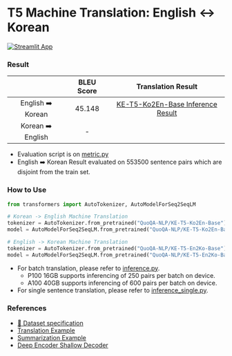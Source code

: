 # T5 Machine Translation: English ↔️ Korean

[![Streamlit App](https://static.streamlit.io/badges/streamlit_badge_black_white.svg)](https://huggingface.co/spaces/QuoQA-NLP/QuoQaGo)

### Result

|                   | BLEU Score |                                                Translation Result                                                |
| :---------------: | :--------: | :--------------------------------------------------------------------------------------------------------------: |
| English ➡️ Korean |   45.148   | [KE-T5-Ko2En-Base Inference Result](https://huggingface.co/datasets/QuoQA-NLP/KE-T5-Ko2En-Base-Inference-Result) |
| Korean ➡️ English |     -      |                                                                                                                  |

- Evaluation script is on [metric.py](./metric.py)
- English ➡️ Korean Result evaluated on 553500 sentence pairs which are disjoint from the train set.

### How to Use

```python
from transformers import AutoTokenizer, AutoModelForSeq2SeqLM

# Korean -> English Machine Translation
tokenizer = AutoTokenizer.from_pretrained("QuoQA-NLP/KE-T5-Ko2En-Base")
model = AutoModelForSeq2SeqLM.from_pretrained("QuoQA-NLP/KE-T5-Ko2En-Base")

# English -> Korean Machine Translation
tokenizer = AutoTokenizer.from_pretrained("QuoQA-NLP/KE-T5-En2Ko-Base")
model = AutoModelForSeq2SeqLM.from_pretrained("QuoQA-NLP/KE-T5-En2Ko-Base")
```

- For batch translation, please refer to [inference.py](./inference.py).
  - P100 16GB supports inferencing of 250 pairs per batch on device.
  - A100 40GB supports inferencing of 600 pairs per batch on device.
- For single sentence translation, please refer to [inference_single.py](./inference_single.py).

### References

- [🔗 Dataset specification](https://github.com/snoop2head/Deep-Encoder-Shallow-Decoder#dataset)
- [Translation Example](https://github.com/huggingface/notebooks/blob/main/examples/translation.ipynb)
- [Summarization Example](https://github.com/huggingface/notebooks/blob/main/examples/summarization.ipynb)
- [Deep Encoder Shallow Decoder](https://github.com/snoop2head/Deep-Encoder-Shallow-Decoder/blob/main/trainer.py)
